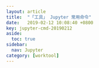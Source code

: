 ```yaml
---
layout: article
title:  "「工具」 Jupyter 常用命令"
date:   2019-02-12 10:08:40 +0800
key: jupyter-cmd-20190212
aside:
  toc: true
sidebar:
  nav: Jupyter
category: [worktool]
---
```

